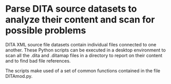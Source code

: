# Parse DITA source datasets to analyze their content and scan for possible problems

DITA XML source file datasets contain individual files connected to one another. These Python scripts can be executed in a desktop environment to scan all the .dita and .ditamap files in a directory to report on their content and to find bad file references.

The scripts make used of a set of common functions contained in the file DITAmod.py.

